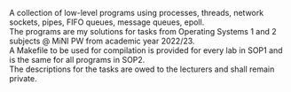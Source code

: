 A collection of low-level programs using processes, threads, network sockets, pipes, FIFO queues, message queues, epoll. <br />
The programs are my solutions for tasks from Operating Systems 1 and 2 subjects @ MiNI PW from academic year 2022/23. <br />
A Makefile to be used for compilation is provided for every lab in SOP1 and is the same for all programs in SOP2. <br />
The descriptions for the tasks are owed to the lecturers and shall remain private.
